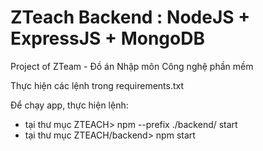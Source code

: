 # ZTeach Backend : NodeJS + ExpressJS + MongoDB

Project of ZTeam - Đồ án Nhập môn Công nghệ phần mềm

Thực hiện các lệnh trong requirements.txt

Để chạy app, thực hiện lệnh:

- tại thư mục ZTEACH> npm --prefix ./backend/ start
- tại thư mục ZTEACH/backend> npm start
